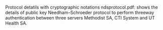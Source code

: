 Protocol detatils with cryptographic notations
ndsprotocol.pdf: shows the details of public key Needham–Schroeder protocol to perform threeway authentication between three servers Methodist SA, CTI System and UT Health SA.
